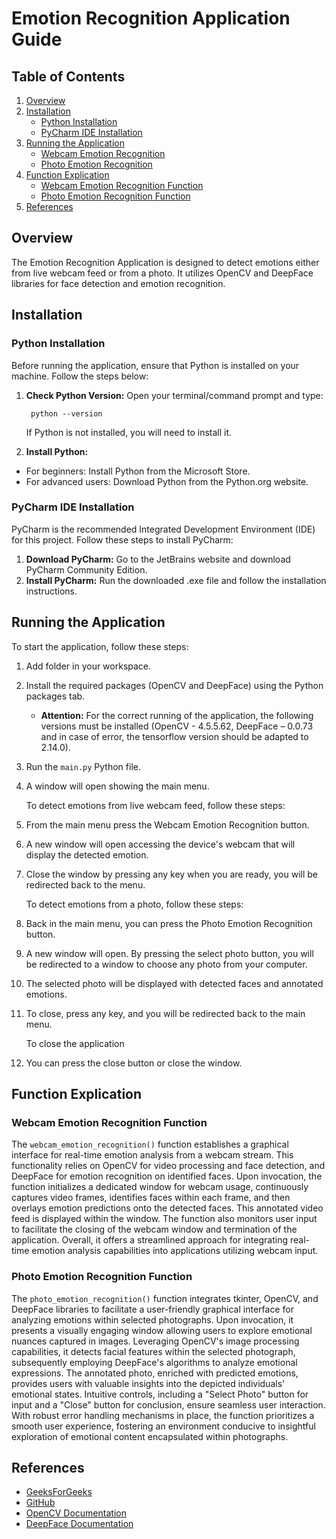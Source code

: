# Emotion Recognition Application Guide

## Table of Contents
1. [Overview](#overview)
2. [Installation](#installation)
    - [Python Installation](#python-installation)
    - [PyCharm IDE Installation](#pycharm-ide-installation)
3. [Running the Application](#running-the-application)
    - [Webcam Emotion Recognition](#webcam-emotion-recognition)
    - [Photo Emotion Recognition](#photo-emotion-recognition)
4. [Function Explication](#function-explication)
    - [Webcam Emotion Recognition Function](#webcam-emotion-recognition-function)
    - [Photo Emotion Recognition Function](#photo-emotion-recognition-function)
5. [References](#references)

## Overview
The Emotion Recognition Application is designed to detect emotions either from live webcam feed or from a photo. It utilizes OpenCV and DeepFace libraries for face detection and emotion recognition.

## Installation
### Python Installation
Before running the application, ensure that Python is installed on your machine. Follow the steps below:
1. **Check Python Version:** Open your terminal/command prompt and type:

        python --version

    If Python is not installed, you will need to install it.
2. **Install Python:**
- For beginners: Install Python from the Microsoft Store.
- For advanced users: Download Python from the Python.org website.

### PyCharm IDE Installation
PyCharm is the recommended Integrated Development Environment (IDE) for this project. Follow these steps to install PyCharm:
1. **Download PyCharm:** Go to the JetBrains website and download PyCharm Community Edition.
2. **Install PyCharm:** Run the downloaded .exe file and follow the installation instructions.

## Running the Application
To start the application, follow these steps:
1. Add folder in your workspace.
2. Install the required packages (OpenCV and DeepFace) using the Python packages tab.
   - **Attention:** For the correct running of the application, the following versions must be installed (OpenCV - 4.5.5.62, DeepFace – 0.0.73 and in case of error, the tensorflow version should be adapted to 2.14.0).
3. Run the `main.py` Python file.
4. A window will open showing the main menu.

    To detect emotions from live webcam feed, follow these steps:
5. From the main menu press the Webcam Emotion Recognition button.
6. A new window will open accessing the device's webcam that will display the detected emotion.
7. Close the window by pressing any key when you are ready, you will be redirected back to the menu.

    To detect emotions from a photo, follow these steps:
8. Back in the main menu, you can press the Photo Emotion Recognition button.
9. A new window will open. By pressing the select photo button, you will be redirected to a window to choose any photo from your computer.
10. The selected photo will be displayed with detected faces and annotated emotions.
11. To close, press any key, and you will be redirected back to the main menu.

    To close the application
12. You can press the close button or close the window.


## Function Explication
### Webcam Emotion Recognition Function
The `webcam_emotion_recognition()` function establishes a graphical interface for real-time emotion analysis from a webcam stream. This functionality relies on OpenCV for video processing and face detection, and DeepFace for emotion recognition on identified faces. Upon invocation, the function initializes a dedicated window for webcam usage, continuously captures video frames, identifies faces within each frame, and then overlays emotion predictions onto the detected faces. This annotated video feed is displayed within the window. The function also monitors user input to facilitate the closing of the webcam window and termination of the application. Overall, it offers a streamlined approach for integrating real-time emotion analysis capabilities into applications utilizing webcam input.

### Photo Emotion Recognition Function
The `photo_emotion_recognition()` function integrates tkinter, OpenCV, and DeepFace libraries to facilitate a user-friendly graphical interface for analyzing emotions within selected photographs. Upon invocation, it presents a visually engaging window allowing users to explore emotional nuances captured in images. Leveraging OpenCV's image processing capabilities, it detects facial features within the selected photograph, subsequently employing DeepFace's algorithms to analyze emotional expressions. The annotated photo, enriched with predicted emotions, provides users with valuable insights into the depicted individuals' emotional states. Intuitive controls, including a "Select Photo" button for input and a "Close" button for conclusion, ensure seamless user interaction. With robust error handling mechanisms in place, the function prioritizes a smooth user experience, fostering an environment conducive to insightful exploration of emotional content encapsulated within photographs.

## References
- [GeeksForGeeks](https://www.geeksforgeeks.org/)
- [GitHub](https://github.com/opencv/opencv/tree/master/data/haarcascades)
- [OpenCV Documentation](https://docs.opencv.org/)
- [DeepFace Documentation](https://deepface.readthedocs.io/en/latest/index.html)
